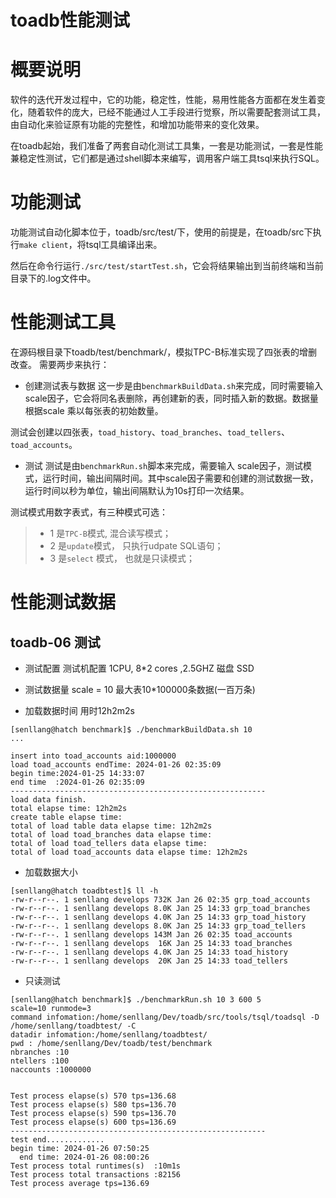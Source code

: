 toadb性能测试
=======================================================
# 概要说明 

软件的迭代开发过程中，它的功能，稳定性，性能，易用性能各方面都在发生着变化，随着软件的庞大，已经不能通过人工手段进行觉察，所以需要配套测试工具，由自动化来验证原有功能的完整性，和增加功能带来的变化效果。

在toadb起始，我们准备了两套自动化测试工具集，一套是功能测试，一套是性能兼稳定性测试，它们都是通过shell脚本来编写，调用客户端工具tsql来执行SQL。

# 功能测试 

功能测试自动化脚本位于，toadb/src/test/下，使用的前提是，在toadb/src下执行`make client`，将tsql工具编译出来。

然后在命令行运行`./src/test/startTest.sh`，它会将结果输出到当前终端和当前目录下的.log文件中。

# 性能测试工具 

在源码根目录下toadb/test/benchmark/，模拟TPC-B标准实现了四张表的增删改查。
需要两步来执行：

* 创建测试表与数据 
这一步是由`benchmarkBuildData.sh`来完成，同时需要输入scale因子，它会将同名表删除，再创建新的表，同时插入新的数据。数据量根据scale 乘以每张表的初始数量。

测试会创建以四张表，`toad_history`、`toad_branches`、`toad_tellers`、`toad_accounts`。

* 测试
测试是由`benchmarkRun.sh`脚本来完成，需要输入 scale因子，测试模式，运行时间，输出间隔时间。其中scale因子需要和创建的测试数据一致，运行时间以秒为单位，输出间隔默认为10s打印一次结果。

测试模式用数字表式，有三种模式可选：
> * 1 是`TPC-B`模式, 混合读写模式； 
> * 2 是`update`模式， 只执行udpate SQL语句；
> * 3 是`select` 模式， 也就是只读模式；

# 性能测试数据 

## toadb-06 测试 
* 测试配置
测试机配置 1CPU, 8*2 cores ,2.5GHZ 
磁盘 SSD

* 测试数据量 
scale = 10 
最大表10*100000条数据(一百万条)

* 加载数据时间 
用时12h2m2s 

```shell
[senllang@hatch benchmark]$ ./benchmarkBuildData.sh 10
... 

insert into toad_accounts aid:1000000
load toad_accounts endTime: 2024-01-26 02:35:09
begin time:2024-01-25 14:33:07
end time  :2024-01-26 02:35:09
---------------------------------------------------------
load data finish.
total elapse time: 12h2m2s
create table elapse time:
total of load table data elapse time: 12h2m2s
total of load toad_branches data elapse time:
total of load toad_tellers data elapse time:
total of load toad_accounts data elapse time: 12h2m2s
```


* 加载数据大小 
```shell
[senllang@hatch toadbtest]$ ll -h
-rw-r--r--. 1 senllang develops 732K Jan 26 02:35 grp_toad_accounts
-rw-r--r--. 1 senllang develops 8.0K Jan 25 14:33 grp_toad_branches
-rw-r--r--. 1 senllang develops 4.0K Jan 25 14:33 grp_toad_history
-rw-r--r--. 1 senllang develops 8.0K Jan 25 14:33 grp_toad_tellers
-rw-r--r--. 1 senllang develops 143M Jan 26 02:35 toad_accounts
-rw-r--r--. 1 senllang develops  16K Jan 25 14:33 toad_branches
-rw-r--r--. 1 senllang develops 4.0K Jan 25 14:33 toad_history
-rw-r--r--. 1 senllang develops  20K Jan 25 14:33 toad_tellers
```

* 只读测试
```shell
[senllang@hatch benchmark]$ ./benchmarkRun.sh 10 3 600 5
scale=10 runmode=3
command infomation:/home/senllang/Dev/toadb/src/tools/tsql/toadsql -D /home/senllang/toadbtest/ -C
datadir infomation:/home/senllang/toadbtest/
pwd : /home/senllang/Dev/toadb/test/benchmark
nbranches :10
ntellers :100
naccounts :1000000


Test process elapse(s) 570 tps=136.68
Test process elapse(s) 580 tps=136.70
Test process elapse(s) 590 tps=136.70
Test process elapse(s) 600 tps=136.69
---------------------------------------------------------
test end.............
begin time: 2024-01-26 07:50:25
  end time: 2024-01-26 08:00:26
Test process total runtimes(s)  :10m1s
Test process total transactions :82156
Test process average tps=136.69

```

